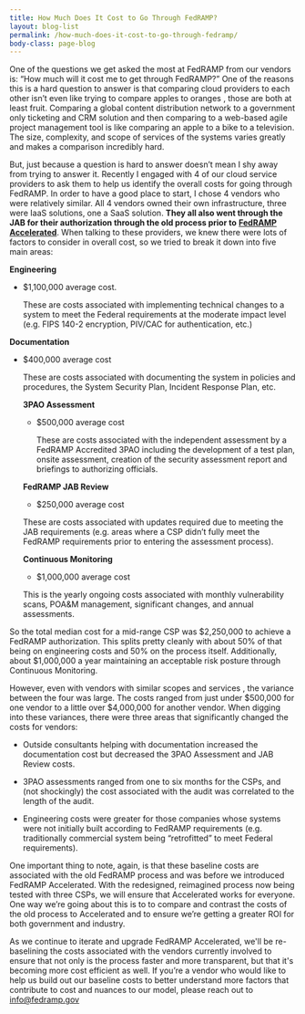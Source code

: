 ```yaml
---
title: How Much Does It Cost to Go Through FedRAMP?
layout: blog-list
permalink: /how-much-does-it-cost-to-go-through-fedramp/
body-class: page-blog
---
```

One of the questions we get asked the most at FedRAMP from our vendors is: “How much will it cost me to get through FedRAMP?” One of the reasons this is a hard question to answer is that comparing cloud providers to each other isn’t even like trying to compare apples to oranges , those are both at least fruit. Comparing a global content distribution network to a government only ticketing and CRM solution and then comparing to a web-based agile project management tool is like comparing an apple to a bike to a television. The size, complexity, and scope of services of the systems varies greatly and makes a comparison incredibly hard.

But, just because a question is hard to answer doesn’t mean I shy away from trying to answer it. Recently I engaged with 4 of our cloud service providers to ask them to help us identify the overall costs for going through FedRAMP. In order to have a good place to start, I chose 4 vendors who were relatively similar. All 4 vendors owned their own infrastructure, three were IaaS solutions, one a SaaS solution. **They all also went through the JAB for their authorization through the old process prior to** [**FedRAMP Accelerated**](https://www.fedramp.gov/participate/fedramp-accelerated-process/). When talking to these providers, we knew there were lots of factors to consider in overall cost, so we tried to break it down into five main areas:


  **Engineering**

  * $1,100,000 average cost.

    These are costs associated with implementing technical changes to a system to meet the Federal requirements at the moderate impact level (e.g. FIPS 140-2 encryption, PIV/CAC for authentication, etc.)


  **Documentation**

* $400,000 average cost

    These are costs associated with documenting the system in policies and procedures, the System Security Plan, Incident Response Plan, etc.


  **3PAO Assessment**

  * $500,000 average cost

    These are costs associated with the independent assessment by a FedRAMP Accredited 3PAO including the development of a test plan, onsite assessment, creation of the security assessment report and briefings to authorizing officials.


  **FedRAMP JAB Review**

    * $250,000 average cost

    These are costs associated with updates required due to meeting the JAB requirements (e.g. areas where a CSP didn’t fully meet the FedRAMP requirements prior to entering the assessment process).


  **Continuous Monitoring**

    * $1,000,000 average cost

    This is the yearly ongoing costs associated with monthly vulnerability scans, POA&M management, significant changes, and annual assessments.


So the total median cost for a mid-range CSP was $2,250,000 to achieve a FedRAMP authorization. This splits pretty cleanly with about 50% of that being on engineering costs and 50% on the process itself. Additionally, about $1,000,000 a year maintaining an acceptable risk posture through Continuous Monitoring.

However, even with vendors with similar scopes and services , the variance between the four was large. The costs ranged from just under $500,000 for one vendor to a little over $4,000,000 for another vendor. When digging into these variances, there were three areas that significantly changed the costs for vendors:

* Outside consultants helping with documentation increased the documentation cost but decreased the 3PAO Assessment and JAB Review costs.

* 3PAO assessments ranged from one to six months for the CSPs, and (not shockingly) the cost associated with the audit was correlated to the length of the audit.

* Engineering costs were greater for those companies whose systems were not initially built according to FedRAMP requirements (e.g. traditionally commercial system being “retrofitted” to meet Federal requirements).


One important thing to note, again, is that these baseline costs are associated with the old FedRAMP process and was before we introduced FedRAMP Accelerated. With the redesigned, reimagined process now being tested with three CSPs, we will ensure that Accelerated works for everyone. One way we’re going about this is to to compare and contrast the costs of the old process to Accelerated and to ensure we’re getting a greater ROI for both government and industry.

As we continue to iterate and upgrade FedRAMP Accelerated, we'll be re-baselining the costs associated with the vendors currently involved to ensure that not only is the process faster and more transparent, but that it's becoming more cost efficient as well. If you’re a vendor who would like to help us build out our baseline costs to better understand more factors that contribute to cost and nuances to our model, please reach out to [info@fedramp.gov](mailto:info@fedramp.gov)
